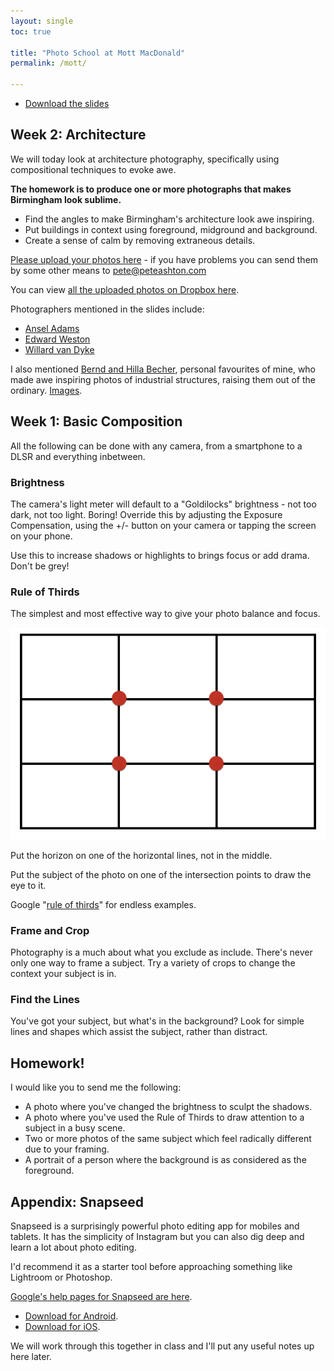 ```yaml
---
layout: single
toc: true

title: "Photo School at Mott MacDonald"
permalink: /mott/

---
```


- [Download the slides](https://www.dropbox.com/s/1nehdocsficqtuz/Mott%20Macdonald%20Photography%20Slides%20wk1.pdf?dl=0) 


## Week 2: Architecture

We will today look at architecture photography, specifically using compositional techniques to evoke awe. 

**The homework is to produce one or more photographs that makes Birmingham look sublime.**

- Find the angles to make Birmingham's architecture look awe inspiring. 
- Put buildings in context using foreground, midground and background. 
- Create a sense of calm by removing extraneous details. 

[Please upload your photos here](https://www.dropbox.com/request/tE4Fo4uXdseHtWqRuIIs) - if you have problems you can send them by some other means to pete@peteashton.com

You can view [all the uploaded photos on Dropbox here](https://www.dropbox.com/sh/elzhxlu4otetjv3/AABNglfsDOCXf7IVrAe8eDOea?dl=0). 

Photographers mentioned in the slides include:

- [Ansel Adams](https://www.google.com/search?q=ansel+adams&hl=en&source=lnms&tbm=isch)
- [Edward Weston](https://www.google.com/search?q=Edward+Weston&hl=en&source=lnms&tbm=isch)
- [Willard van Dyke](https://www.google.com/search?tbm=isch&q=Willard%20van%20Dyke)

I also mentioned [Bernd and Hilla Becher](https://en.wikipedia.org/wiki/Bernd_and_Hilla_Becher), personal favourites of mine, who made awe inspiring photos of industrial structures, raising them out of the ordinary. [Images](https://www.google.co.uk/search?tbm=isch&q=bernd+hilla+becher&tbs=imgo). 

## Week 1: Basic Composition

All the following can be done with any camera, from a smartphone to a DLSR and everything inbetween. 

### Brightness

The camera's light meter will default to a "Goldilocks" brightness - not too dark, not too light. Boring! Override this by adjusting the Exposure Compensation, using the +/- button on your camera or tapping the screen on your phone. 

Use this to increase shadows or highlights to brings focus or add drama. Don't be grey! 

### Rule of Thirds

The simplest and most effective way to give your photo balance and focus. 

![](/assets/images/thirds.png)

Put the horizon on one of the horizontal lines, not in the middle. 

Put the subject of the photo on one of the intersection points to draw the eye to it.

Google "[rule of thirds](https://www.google.com/search?q=rule+of+thirds&tbm=isch)" for endless examples. 

### Frame and Crop

Photography is a much about what you exclude as include. There's never only one way to frame a subject. Try a variety of crops to change the context your subject is in. 

### Find the Lines

You've got your subject, but what's in the background? Look for simple lines and shapes which assist the subject, rather than distract. 

## Homework!

I would like you to send me the following:

- A photo where you've changed the brightness to sculpt the shadows. 
- A photo where you've used the Rule of Thirds to draw attention to a subject in a busy scene. 
- Two or more photos of the same subject which feel radically different due to your framing. 
- A portrait of a person where the background is as considered as the foreground. 


## Appendix: Snapseed

Snapseed is a surprisingly powerful photo editing app for mobiles and tablets. It has the simplicity of Instagram but you can also dig deep and learn a lot about photo editing. 

I'd recommend it as a starter tool before approaching something like Lightroom or Photoshop. 

[Google's help pages for Snapseed are here](https://support.google.com/snapseed#topic=6155507). 

- [Download for Android](https://play.google.com/store/apps/details?id=com.niksoftware.snapseed).  
- [Download for iOS](https://itunes.apple.com/app/id439438619).

We will work through this together in class and I'll put any useful notes up here later. 